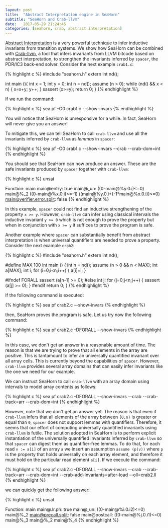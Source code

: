 ```yaml
---
layout: post
title:  "Abstract Interpretation engine in SeaHorn"
subtitle: "SeaHorn and Crab-llvm"
date:   2017-05-29 21:24:45
categories: [seahorn, crab, abstract interpretation]
---
```


[Abstract Interpretation](https://en.wikipedia.org/wiki/Abstract_interpretation) is
a very powerful technique to infer inductive invariants from
transition systems. We show how SeaHorn can be combined
with [Crab-llvm](https://github.com/caballa/crab-llvm), a tool that infers
invariants from LLVM bitcode based on abstract interpretation, to
strengthen the invariants inferred by `spacer`, the PDR/IC3 back-end
solver. Consider the next example `crab1.c`:

{% highlight c  %}
#include "seahorn.h"
extern int nd();

int main (){
  int x = 1;
  int y = 0;
  int n = nd();
  assume (n > 0);
  while (nd() && x < n) {
    x=x+y;
    y++;
  }
  sassert (x>=y);
  return 0;
}
{% endhighlight %}

If we run the command:

{% highlight c %}
sea pf -O0 crab1.c --show-invars
{% endhighlight %}

You will notice that SeaHorn is unresponsive for a while. In fact,
SeaHorn will never give you an answer!

To mitigate this, we can tell SeaHorn to call `crab-llvm` and use all
the invariants inferred by `crab-llvm` as *lemmas* in `spacer`:

{% highlight c %}
sea pf -O0 crab1.c --show-invars --crab --crab-dom=int
{% endhighlight %}

You should see that SeaHorn can now produce an answer. These are the
safe invariants produced by `spacer` together with `crab-llvm`:

{% highlight c %}
unsat

Function: main
main@entry: true
main@_un:
    ((0-main@%y.0.i)<=0)
	main@%_2
	((0-main@%x.0.i)<=-1)
	((main@%y.0.i+(-1*main@%x.0.i))<=0)
main@verifier.error.split: false
{% endhighlight %}

In this example, `spacer` could not find an inductive strengthening of
the property `x >= y`. However, `crab-llvm` can infer using classical
intervals the inductive invariant `y >= 0` which is not enough to
prove the property but when in conjunction with `x >= y` it suffices
to prove the program is safe.

Another example where `spacer` can substantially benefit from abstract
interpretation is when universal quantifiers are needed to prove a
property. Consider the next example `crab2`:

{% highlight c  %}
#include "seahorn.h"
extern int nd();

#define MAX 100
int main () {
  int n = nd();
  assume (n > 0 && n < MAX);
  int a[MAX];
  int i;
  for (i=0;i<n;i++) {
    a[i]=i;
  }

#ifndef FORALL
  sassert (a[n-1] >= 0);
#else
  int j;
  for (j=0;j<n;j++) {
    sassert (a[j] >= 0);
  }
#endif
  return 0;
}
{% endhighlight %}

If the following command is executed:

{% highlight c %}
sea pf crab2.c --show-invars
{% endhighlight %}

then, SeaHorn proves the program is safe. Let us try now the following command:

{% highlight c %}
sea pf crab2.c -DFORALL --show-invars
{% endhighlight %}

In this case, we don't get an answer in a reasonable amount of
time. The reason is that we are trying to prove that all elements in
the array are positive. This is tantamount to infer an universally
quantified invariant over all array cells. This is currently beyond
the capabilities of `spacer`. However, `crab-llvm` provides several
array domains that can easily infer invariants like the one we need
for our example.

We can instruct SeaHorn to call `crab-llvm` with an array domain using
intervals to model array contents as follows:

{% highlight c %}
sea pf crab2.c -DFORALL --show-invars  --crab --crab-track=arr --crab-dom=int
{% endhighlight %}

However, note that we don't get an answer yet. The reason is that even if `crab-llvm` infers that all elements of the
array between `[0,n)` is greater or equal than `0`, `spacer` does not
support lemmas with quantifiers. Therefore, it seems that our effort
of computing universally quantified invariants using `crab-llvm` is
futile. The solution adopted in SeaHorn is to perform explicit
instantiation of the universally quantified invariants inferred by
`crab-llvm` so that `spacer` can digest them as quantifier-free
lemmas. To do that, for each read `v := a[i]` of an array `a` we
insert an assumption `assume (p(v))` where `p` is the property that
holds universally on each array element, and therefore it must hold on
the particular read element `a[i]`. If we execute the command:

{% highlight c %}
sea pf crab2.c -DFORALL --show-invars  --crab --crab-track=arr --crab-dom=int --crab-add-invariants=after-load  --oll=crab2.ll
{% endhighlight %}

we can quickly get the following answer:

{% highlight c %}
unsat

Function: main
main@.lr.ph: true
main@_un:
		((0-main@%i.0.i2)<=0)
	main@%_2
main@precall.split: false
main@postcall:
		((0-main@%j.0.i1)<=0)
	main@%_3
	main@%_2
	main@%_4
{% endhighlight %}
